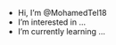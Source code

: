 - Hi, I’m @MohamedTel18
-  I’m interested in ...
-  I’m currently learning ...


<!---
MohamedTel18/MohamedTel18 is a ✨ special ✨ repository because its `README.md` (this file) appears on your GitHub profile.
You can click the Preview link to take a look at your changes.
--->
